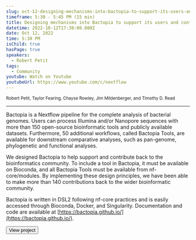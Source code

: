 ```yaml
---
slug: oct-12-designing-mechanisms-into-bactopia-to-support-its-users-and-contributie-back-to-the-community
timeframe: 5:30 - 5:45 PM (15 min)
title: Designing mechanisms into Bactopia to support its users and contributie back to the community
datetime: 2022-10-12T17:30:00.000Z
date: Oct 12, 2022
time: 5:30 PM
isChild: true
hasPage: true
speakers:
  - Robert Petit
tags:
  - Community
youtube: Watch on Youtube
youtubeUrl: https://www.youtube.com/c/nextflow
---
```

<div className="mb-4">
  <small className="typo-small">
    Robert Petit, Taylor Fearing, Chayse Rowley, Jim Mildenberger, and Timothy D. Read
  </small>
</div>

<hr className="border-t border-gray-50 mb-4 opacity-20" />

Bactopia is a Nextflow pipeline for the complete analysis of bacterial genomes. Users can process Illumina and/or Nanopore sequences with more than 150 open-source bioinformatic tools and publicly available datasets. Furthermore, 50 additional workflows, called Bactopia Tools, are available for downstream comparative analyses, such as pan-genome, phylogenetic and functional analyses.

We designed Bactopia to help support and contribute back to the bioinformatics community. To include a tool in Bactopia, it must be available on Bioconda, and all Bactopia Tools must be available from nf-core/modules. By implementing these design principles, we have been able to make more than 140 contributions back to the wider bioinformatic community.

Bactopia is written in DSL2 following nf-core practices and is easily accessed through Bioconda, Docker, and Singularity. Documentation and code are available at [https://bactopia.github.io/](https://bactopia.github.io/).

<div>
  <Button to="https://bactopia.github.io/" variant="secondary" size="md" arrow>
    View project
  </Button>
</div>
